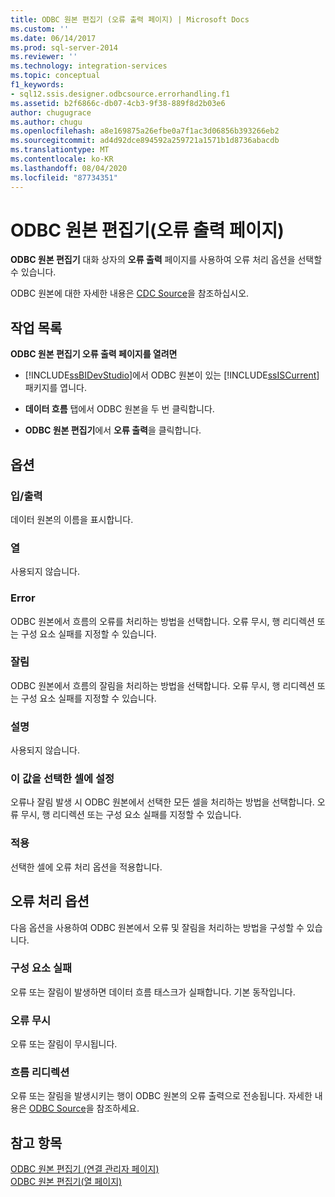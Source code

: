 ```yaml
---
title: ODBC 원본 편집기 (오류 출력 페이지) | Microsoft Docs
ms.custom: ''
ms.date: 06/14/2017
ms.prod: sql-server-2014
ms.reviewer: ''
ms.technology: integration-services
ms.topic: conceptual
f1_keywords:
- sql12.ssis.designer.odbcsource.errorhandling.f1
ms.assetid: b2f6866c-db07-4cb3-9f38-889f8d2b03e6
author: chugugrace
ms.author: chugu
ms.openlocfilehash: a8e169875a26efbe0a7f1ac3d06856b393266eb2
ms.sourcegitcommit: ad4d92dce894592a259721a1571b1d8736abacdb
ms.translationtype: MT
ms.contentlocale: ko-KR
ms.lasthandoff: 08/04/2020
ms.locfileid: "87734351"
---
```

# <a name="odbc-source-editor-error-output-page"></a>ODBC 원본 편집기(오류 출력 페이지)
  **ODBC 원본 편집기** 대화 상자의 **오류 출력** 페이지를 사용하여 오류 처리 옵션을 선택할 수 있습니다.  
  
 ODBC 원본에 대한 자세한 내용은 [CDC Source](data-flow/cdc-source.md)을 참조하십시오.  
  
## <a name="task-list"></a>작업 목록  
 **ODBC 원본 편집기 오류 출력 페이지를 열려면**  
  
-   [!INCLUDE[ssBIDevStudio](../includes/ssbidevstudio-md.md)]에서 ODBC 원본이 있는 [!INCLUDE[ssISCurrent](../includes/ssiscurrent-md.md)] 패키지를 엽니다.  
  
-   **데이터 흐름** 탭에서 ODBC 원본을 두 번 클릭합니다.  
  
-   **ODBC 원본 편집기**에서 **오류 출력**을 클릭합니다.  
  
## <a name="options"></a>옵션  
  
### <a name="inputoutput"></a>입/출력  
 데이터 원본의 이름을 표시합니다.  
  
### <a name="column"></a>열  
 사용되지 않습니다.  
  
### <a name="error"></a>Error  
 ODBC 원본에서 흐름의 오류를 처리하는 방법을 선택합니다. 오류 무시, 행 리디렉션 또는 구성 요소 실패를 지정할 수 있습니다.  
  
### <a name="truncation"></a>잘림  
 ODBC 원본에서 흐름의 잘림을 처리하는 방법을 선택합니다. 오류 무시, 행 리디렉션 또는 구성 요소 실패를 지정할 수 있습니다.  
  
### <a name="description"></a>설명  
 사용되지 않습니다.  
  
### <a name="set-this-value-to-selected-cells"></a>이 값을 선택한 셀에 설정  
 오류나 잘림 발생 시 ODBC 원본에서 선택한 모든 셀을 처리하는 방법을 선택합니다. 오류 무시, 행 리디렉션 또는 구성 요소 실패를 지정할 수 있습니다.  
  
### <a name="apply"></a>적용  
 선택한 셀에 오류 처리 옵션을 적용합니다.  
  
## <a name="error-handling-options"></a>오류 처리 옵션  
 다음 옵션을 사용하여 ODBC 원본에서 오류 및 잘림을 처리하는 방법을 구성할 수 있습니다.  
  
### <a name="fail-component"></a>구성 요소 실패  
 오류 또는 잘림이 발생하면 데이터 흐름 태스크가 실패합니다. 기본 동작입니다.  
  
### <a name="ignore-failure"></a>오류 무시  
 오류 또는 잘림이 무시됩니다.  
  
### <a name="redirect-flow"></a>흐름 리디렉션  
 오류 또는 잘림을 발생시키는 행이 ODBC 원본의 오류 출력으로 전송됩니다. 자세한 내용은 [ODBC Source](data-flow/odbc-source.md)을 참조하세요.  
  
## <a name="see-also"></a>참고 항목  
 [ODBC 원본 편집기 &#40;연결 관리자 페이지&#41;](../../2014/integration-services/odbc-source-editor-connection-manager-page.md)   
 [ODBC 원본 편집기&#40;열 페이지&#41;](../../2014/integration-services/odbc-source-editor-columns-page.md)  
  
  
